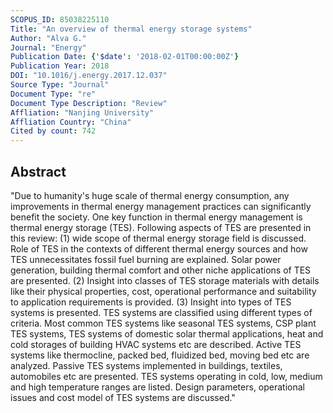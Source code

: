 ```yaml
---
SCOPUS_ID: 85038225110
Title: "An overview of thermal energy storage systems"
Author: "Alva G."
Journal: "Energy"
Publication Date: {'$date': '2018-02-01T00:00:00Z'}
Publication Year: 2018
DOI: "10.1016/j.energy.2017.12.037"
Source Type: "Journal"
Document Type: "re"
Document Type Description: "Review"
Affliation: "Nanjing University"
Affliation Country: "China"
Cited by count: 742
---
```


## Abstract
"Due to humanity's huge scale of thermal energy consumption, any improvements in thermal energy management practices can significantly benefit the society. One key function in thermal energy management is thermal energy storage (TES). Following aspects of TES are presented in this review: (1) wide scope of thermal energy storage field is discussed. Role of TES in the contexts of different thermal energy sources and how TES unnecessitates fossil fuel burning are explained. Solar power generation, building thermal comfort and other niche applications of TES are presented. (2) Insight into classes of TES storage materials with details like their physical properties, cost, operational performance and suitability to application requirements is provided. (3) Insight into types of TES systems is presented. TES systems are classified using different types of criteria. Most common TES systems like seasonal TES systems, CSP plant TES systems, TES systems of domestic solar thermal applications, heat and cold storages of building HVAC systems etc are described. Active TES systems like thermocline, packed bed, fluidized bed, moving bed etc are analyzed. Passive TES systems implemented in buildings, textiles, automobiles etc are presented. TES systems operating in cold, low, medium and high temperature ranges are listed. Design parameters, operational issues and cost model of TES systems are discussed."

